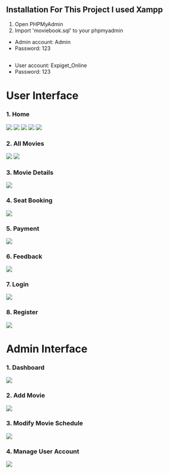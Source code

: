 ## Installation For This Project I used Xampp

1) Open PHPMyAdmin
2) Import 'moviebook.sql' to your phpmyadmin
 * Admin account: Admin
 * Password: 123
## 

 * User account: Expiget_Online
 * Password: 123

# User Interface

### 1. Home
<a href="https://www.linkpicture.com/view.php?img=LPic63a9ed3ea7f68740213781"><img src="https://www.linkpicture.com/q/z3991149159031_b9c6d5c3dfaf59056a8ecb63100af7e8.jpg" type="image"></a>
<a href="https://www.linkpicture.com/view.php?img=LPic63a9edd63a90c156523212"><img src="https://www.linkpicture.com/q/z3991149260996_4539002054b2aac990993897b2145075.jpg" type="image"></a>
<a href="https://www.linkpicture.com/view.php?img=LPic63a9ee0546ce41949728383"><img src="https://www.linkpicture.com/q/z3991149375105_c499572b044d6db4236d95fddb7901fc.jpg" type="image"></a>
<a href="https://www.linkpicture.com/view.php?img=LPic63a9ee206ca1a1110470920"><img src="https://www.linkpicture.com/q/z3991149458978_ac9361249c11158137aac5b99ba6e02c.jpg" type="image"></a>
<a href="https://www.linkpicture.com/view.php?img=LPic63a9ee5eed126552127002"><img src="https://www.linkpicture.com/q/z3991150602180_70e2d1a09718738abb53a231dc7f21c0.jpg" type="image"></a>

### 2. All Movies
<a href="https://www.linkpicture.com/view.php?img=LPic63a9ef815b1d61306779528"><img src="https://www.linkpicture.com/q/z3991149580032_7ab6ba84250a5281c84f3df620f1dc9b.jpg" type="image"></a>
<a href="https://www.linkpicture.com/view.php?img=LPic63a9ef0468b16751213107"><img src="https://www.linkpicture.com/q/z3991151216839_da8fa2c552bc9ca0e30ee6b94a299d9a.jpg" type="image"></a>

### 3. Movie Details
<a href="https://www.linkpicture.com/view.php?img=LPic63a9efd0cab6f1549167675"><img src="https://www.linkpicture.com/q/z3991149654801_b4576d73ef22abb7aca691725cb30ef6.jpg" type="image"></a>

### 4. Seat Booking
<a href="https://www.linkpicture.com/view.php?img=LPic63a9f02a4e15a845469260"><img src="https://www.linkpicture.com/q/z3991149697072_525de557bc2f364730bacf6884147172.jpg" type="image"></a>

### 5. Payment
<a href="https://www.linkpicture.com/view.php?img=LPic63a9f0579f0a1513068671"><img src="https://www.linkpicture.com/q/z3991149766313_793b55ee8e037ce232f652c27bc8b93b.jpg" type="image"></a>

### 6. Feedback
<a href="https://www.linkpicture.com/view.php?img=LPic63a9f086e4db9501836081"><img src="https://www.linkpicture.com/q/z3991149850106_3aa15ed5001e82bb444e76ce0e3f0cd7.jpg" type="image"></a>

### 7. Login
<a href="https://www.linkpicture.com/view.php?img=LPic63a9f0a5e33fb1760731902"><img src="https://www.linkpicture.com/q/z3991149911114_00fe3d40513aa8a333721db7778a3de6.jpg" type="image"></a>

### 8. Register
<a href="https://www.linkpicture.com/view.php?img=LPic63a9f0c19ccab1257676704"><img src="https://www.linkpicture.com/q/z3991149969938_a998cbb8618f3a1ec14076c44327bad6.jpg" type="image"></a>

# Admin Interface

### 1. Dashboard
<a href="https://www.linkpicture.com/view.php?img=LPic63a9f4c3a53871049362640"><img src="https://www.linkpicture.com/q/z3991154307784_9abfcd858b33e1b890e3fbe762f0b8d4.jpg" type="image"></a>

### 2. Add Movie
<a href="https://www.linkpicture.com/view.php?img=LPic63a9f4e4e34b4354100595"><img src="https://www.linkpicture.com/q/z3991154349193_ef8de02d1cedfdc80b2413d5f04e0e41.jpg" type="image"></a>

### 3. Modify Movie Schedule
<a href="https://www.linkpicture.com/view.php?img=LPic63a9f51e14c941303993122"><img src="https://www.linkpicture.com/q/z3991154393890_3e67a964bd5c01058b3c5cc0cb566509.jpg" type="image"></a>

### 4. Manage User Account
<a href="https://www.linkpicture.com/view.php?img=LPic63a9f5541982f677935499"><img src="https://www.linkpicture.com/q/z3991154437236_e1846735b6aaf92b04633f151dab6cff.jpg" type="image"></a>
